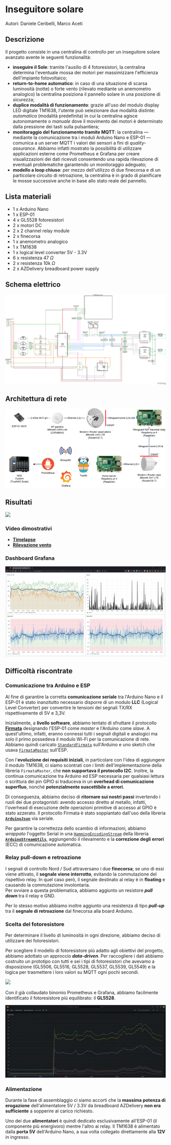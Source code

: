 # Inseguitore solare

Autori: Daniele Ceribelli, Marco Aceti

## Descrizione

Il progetto consiste in una centralina di controllo per un inseguitore solare avanzato avente le seguenti funzionalità:
- __inseguire il Sole__: tramite l'ausilio di 4 fotoresistori, la centralina determina l'eventuale mossa dei motori per massimizzare l'efficienza dell'impianto fotovoltaico;
- __return-to-home automatico__: in caso di una situazione di scarsa luminosità (notte) o forte vento (rilevato mediante un anemometro analogico) la centralina posiziona il pannello solare in una posizione di sicurezza;
- __duplice modalità di funzionamento__: grazie all'uso del modulo display LED digitale TM1638, l'utente può selezionare due modalità distinte: _automatica_ (modalità predefinita) in cui la centralina agisce autonomamente o _manuale_ dove il movimento dei motori è determinato dalla pressione dei tasti sulla pulsantiera;
- __monitoraggio del funzionamento tramite MQTT__: la centralina &mdash; mediante la comunicazione tra i moduli Arduino Nano e ESP-01 &mdash; comunica a un server MQTT i valori dei sensori a fini di _quality-assurance_. 
Abbiamo infatti mostrato la possibilità di utilizzare applicazioni esterne come Prometheus e Grafana per creare visualizzazioni dei dati ricevuti consentendo una rapida rilevazione di eventuali problematiche garantendo un monitoraggio adeguato;
- __modello a loop chiuso__: per mezzo dell'utilizzo di due finecorsa e di un particolare circuito di retroazione, la centralina è in grado di pianificare le mosse successive anche in base allo stato reale del pannello.

## Lista materiali
- 1 x Arduino Nano
- 1 x ESP-01
- 4 x GL5528 fotoresistori
- 2 x motori DC
- 2 x 2 channel relay module
- 2 x finecorsa
- 1 x anemometro analogico
- 1 x TM1638
- 1 x logical level converter 5V - 3.3V
- 6 x resistenza 47 $\Omega$
- 2 x resistenza 10k $\Omega$
- 2 x AZDelivery breadboard power supply

## Schema elettrico

[![](./assets/schema_elettrico.png)](./assets/schema_elettrico.pdf)

## Architettura di rete

[![](./assets/architettura_rete.png)](./assets/architettura_rete.pdf)

## Risultati

![](./assets/progetto.jpg)

### Video dimostrativi

- [__Timelapse__](https://youtu.be/kQvNaYo899s)
- [__Rilevazione vento__](https://youtu.be/sqIIk6i1DkY)

### Dashboard Grafana

![](./assets/grafana.png)

## Difficoltà riscontrate

### Comunicazione tra Arduino e ESP

Al fine di garantire la corretta **comunicazione seriale** tra l'Arduino Nano e il ESP-01 è stato inanzitutto necessario disporre di un modulo **LLC** (Logical Level Converter) per convertire le tensioni dei segnali TX/RX rispettivamente di 5V e 3,3V.

Inizialmente, a **livello software**, abbiamo tentato di sfruttare il protocollo [**Firmata**](http://firmata.org/) designando l'ESP-01 come _master_ e l'Arduino come _slave_.
A quest'ultimo, infatti, eranno connessi tutti i segnali digitali e analogici ma solo il primo possedeva il modulo Wi-Fi per la comunicazione di rete.
Abbiamo quindi caricato [`StandardFirmata`](https://github.com/firmata/arduino/blob/main/examples/StandardFirmata/StandardFirmata.ino) sull'Arduino e uno sketch che usava [`FirmataMaster`](https://github.com/gmag11/FirmataMaster) sull'ESP.

Con l'**evoluzione dei requisiti iniziali**, in particolare con l'idea di aggiungere il modulo TM1638, ci siamo scontrati con i limiti dell'implementazione della libreria `FirmataMaster`, che **non supportava il protocollo I2C**.
Inoltre, la continua comunicazione tra Arduino ed ESP necessaria per qualsiasi lettura o scrittura dei pin GPIO  si traduceva in un **overhead di comunicazione superfluo**, nonché **potenzialmente suscettibile a errori**.

Di conseguenza, abbiamo deciso di __ritornare sui nostri passi__ invertendo i ruoli dei due protagonisti: avendo accesso diretto al metallo, infatti, l'overhead di esecuzione delle operazioni primitive di accesso al GPIO è stato azzerato.
Il protocollo Firmata è stato soppiantato dall'uso della libreria [**`ArduinoJson`**](https://arduinojson.org/) via seriale.

Per garantire la correttezza dello scambio di informazioni, abbiamo _wrappato_ l'oggetto Serial in una [`HammingEncodingStream`](https://github.com/bblanchon/ArduinoStreamUtils/blob/master/src/StreamUtils/Streams/HammingEncodingStream.hpp) della libreria [**`ArduinoStreamUtils`**](https://github.com/bblanchon/ArduinoStreamUtils/), aggiungendo il rilevamento e la **correzione degli errori** (ECC) di comunicazione automatica.

### Relay pull-down e retroazione

I segnali di controllo Nord / Sud attraversano i due **finecorsa**; se uno di essi viene attivato, il **segnale viene interrotto**, evitando la commutazione del rispettivo relay.
In quel caso però, il segnale destinato al relay è in **floating** e causando la commutazione involontaria. \
Per ovviare a questa problematica, abbiamo aggiunto un resistore __*pull down*__ tra il relay e GND.

Per lo stesso motivo abbiamo inoltre aggiunto una resistenza di tipo __*pull-up*__ tra il **segnale di retroazione** dal finecorsa alla board Arduino.

### Scelta del fotoresistore

Per determinare il livello di luminosità in ogni direzione, abbiamo deciso di utilizzare dei fotoresistori.

Per scegliere il modello di fotoresistore più adatto agli obiettivi del progetto, abbiamo adottato un approccio __*data-driven*__. 
Per raccogliere i dati abbiamo costruito un prototipo con tutti e sei i tipi di fotoresistori che avevamo a disposizione (GL5506, GL5516, GL5528, GL5537, GL5539, GL5549) e la logica per trasmettere i loro valori su MQTT ogni pochi secondi.

![](./assets/prototipo-fotoresistore.jpg)

Con il già collaudato binomio Prometheus e Grafana, abbiamo facilmente identificato il fotoresistore più equilibrato: il **GL5528**.

![](./assets/prototipo-grafana.png)

### Alimentazione

Durante la fase di assemblaggio ci siamo accorti che la **massima potenza di erogazione** dell'alimentatore 5V / 3.3V da breadboard AZDelivery **non era sufficiente** a sopperire al carico richiesto.

Uno dei due **alimentatori** è quindi dedicato esclusivamente all'ESP-01 (il componente più energivoro) mentre l'altro ai relay.
Il TM1638 è alimentato dalla **porta 5V** dell'Arduino Nano, a sua volta collegato direttamente alla **12V** in ingresso.
